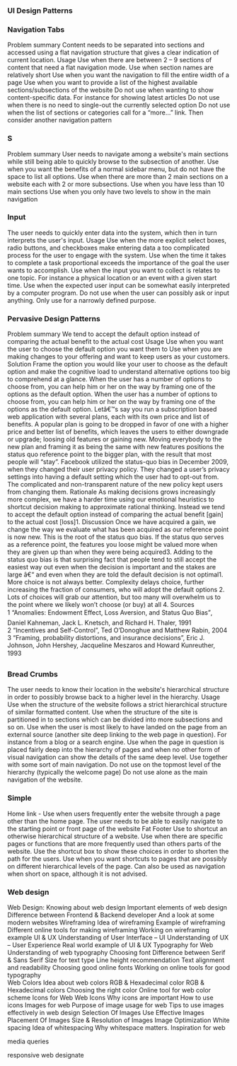 ### UI Design Patterns

### Navigation Tabs
Problem summary
Content needs to be separated into sections and accessed using a flat navigation structure that gives a clear indication of current location.
Usage
Use when there are between 2 – 9 sections of content that need a flat navigation mode.
Use when section names are relatively short
Use when you want the navigation to fill the entire width of a page
Use when you want to provide a list of the highest available sections/subsections of the website
Do not use when wanting to show content-specific data. For instance for showing latest articles
Do not use when there is no need to single-out the currently selected option
Do not use when the list of sections or categories call for a “more…” link. Then consider another navigation pattern


### S
Problem summary
User needs to navigate among a website's main sections while still being able to quickly browse to the subsection of another.
Use when you want the benefits of a normal sidebar menu, but do not have the space to list all options.
Use when there are more than 2 main sections on a website each with 2 or more subsections.
Use when you have less than 10 main sections
Use when you only have two levels to show in the main navigation

### Input
The user needs to quickly enter data into the system, which then in turn interprets the user's input.
Usage
Use when the more explicit select boxes, radio buttons, and checkboxes make entering data a too complicated process for the user to engage with the system.
Use when the time it takes to complete a task proportional exceeds the importance of the goal the user wants to accomplish.
Use when the input you want to collect is relates to one topic. For instance a physical location or an event with a given start time.
Use when the expected user input can be somewhat easily interpreted by a computer program.
Do not use when the user can possibly ask or input anything. Only use for a narrowly defined purpose.

###  Pervasive Design Patterns

Problem summary
We tend to accept the default option instead of comparing the actual benefit to the actual cost
Usage
Use when you want the user to choose the default option you want them to
Use when you are making changes to your offering and want to keep users as your customers.
Solution
Frame the option you would like your user to choose as the default option and make the cognitive load to understand alternative options too big to comprehend at a glance.
When the user has a number of options to choose from, you can help him or her on the way by framing one of the options as the default option.
When the user has a number of options to choose from, you can help him or her on the way by framing one of the options as the default option. Letâ€™s say you run a subscription based web application with several plans, each with its own price and list of benefits. A popular plan is going to be dropped in favor of one with a higher price and better list of benefits, which leaves the users to either downgrade or upgrade; loosing old features or gaining new. Moving everybody to the new plan and framing it as being the same with new features positions the status quo reference point to the bigger plan, with the result that most people will “stay”.
Facebook utilized the status-quo bias in December 2009, when they changed their user privacy policy. They changed a user’s privacy settings into having a default setting which the user had to opt-out from. The complicated and non-transparent nature of the new policy kept users from changing them.
Rationale
As making decisions grows increasingly more complex, we have a harder time using our emotional heuristics to shortcut decision making to approximate rational thinking. Instead we tend to accept the default option instead of comparing the actual benefit [gain] to the actual cost [loss]1.
Discussion
Once we have acquired a gain, we change the way we evaluate what has been acquired as our reference point is now new. This is the root of the status quo bias. If the status quo serves as a reference point, the features you loose might be valued more when they are given up than when they were being acquired3.
Adding to the status quo bias is that surprising fact that people tend to still accept the easiest way out even when the decision is important and the stakes are large â€“ and even when they are told the default decision is not optimal1.
More choice is not always better. Complexity delays choice, further increasing the fraction of consumers, who will adopt the default options 2.
Lots of choices will grab our attention, but too many will overwhelm us to the point where we likely won’t choose (or buy) at all 4.
Sources
1 “Anomalies: Endowment Effect, Loss Aversion, and Status Quo Bias”, Daniel Kahneman, Jack L. Knetsch, and Richard H. Thaler, 1991
2 “Incentives and Self-Control”, Ted O’Donoghue and Matthew Rabin, 2004
3 “Framing, probability distortions, and insurance decisions”, Eric J. Johnson, John Hershey, Jacqueline Meszaros and Howard Kunreuther, 1993



### Bread Crumbs

The user needs to know their location in the website's hierarchical structure in order to possibly browse back to a higher level in the hierarchy.
Usage
Use when the structure of the website follows a strict hierarchical structure of similar formatted content.
Use when the structure of the site is partitioned in to sections which can be divided into more subsections and so on.
Use when the user is most likely to have landed on the page from an external source (another site deep linking to the web page in question). For instance from a blog or a search engine.
Use when the page in question is placed fairly deep into the hierarchy of pages and when no other form of visual navigation can show the details of the same deep level.
Use together with some sort of main navigation.
Do not use on the topmost level of the hierarchy (typically the welcome page)
Do not use alone as the main navigation of the website.


### Simple

Home link - Use when users frequently enter the website through a page other than the home page. The user needs to be able to easily navigate to the starting point or front page of the website
Fat Footer
Use to shortcut an otherwise hierarchical structure of a website.
Use when there are specific pages or functions that are more frequently used than others parts of the website. Use the shortcut box to show these choices in order to shorten the path for the users.
Use when you want shortcuts to pages that are possibly on different hierarchical levels of the page.
Can also be used as navigation when short on space, although it is not advised.

### Web design

Web Design:
Knowing about web design
Important elements of web design
Difference between Frontend & Backend developer
And a look at some modern websites
Wireframing
Idea of wireframing
Example of wireframing
Different online tools for making wireframing
Working on wireframing example
UI & UX
Understanding of User Interface – UI
Understanding of UX – User Experience
Real world example of UI & UX
Typography for Web
Understanding of web typography
Choosing font
Difference between Serif & Sans Serif
Size for text type
Line height recommendation
Text alignment and readability
Choosing good online fonts
Working on online tools for good typography                    
Web Colors
Idea about web colors
RGB & Hexadecimal color
RGB & Hexadecimal colors
Choosing the right color
Online tool for web color scheme
Icons for Web
Web Icons
Why icons are important
How to use icons
Images for web
Purpose of image usage for web
Tips to use images effectively in web design
Selection Of Images
Use Effective Images
Placement Of Images
 Size & Resolution of Images
 Image Optimization
White spacing
Idea of whitespacing
Why whitespace matters.
Inspiration for web


media queries

responsive web designate
